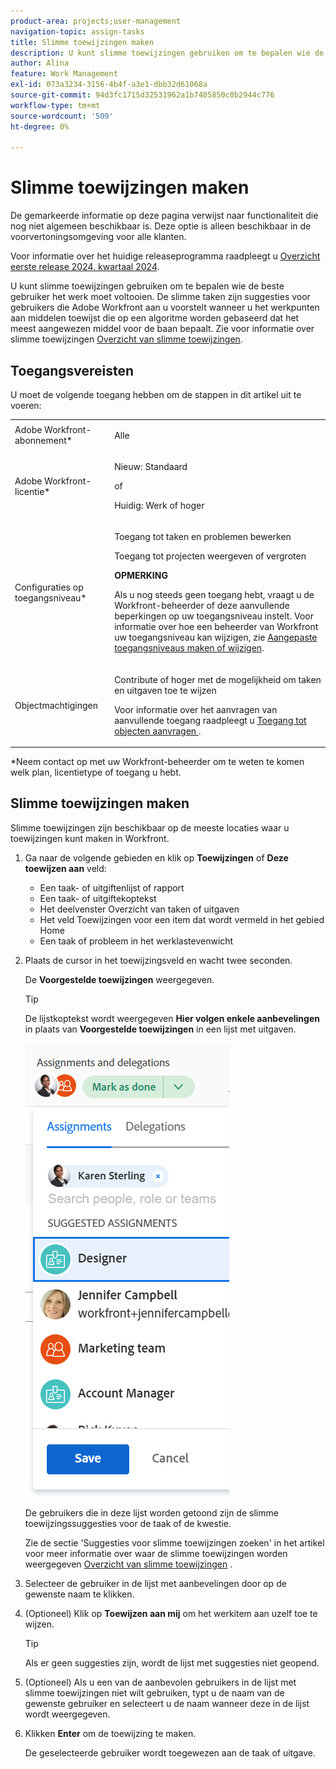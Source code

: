 ```yaml
---
product-area: projects;user-management
navigation-topic: assign-tasks
title: Slimme toewijzingen maken
description: U kunt slimme toewijzingen gebruiken om te bepalen wie de beste gebruiker het werk moet voltooien. De slimme taken zijn suggesties voor gebruikers die Adobe Workfront aan u voorstelt wanneer u het werkpunten aan middelen toewijst die op een algoritme worden gebaseerd dat het meest aangewezen middel voor de baan bepaalt. Zie Overzicht slimme toewijzingen voor informatie over slimme toewijzingen.
author: Alina
feature: Work Management
exl-id: 073a3234-3156-4b4f-a3e1-dbb32d61068a
source-git-commit: 94d3fc1715d32531962a1b7405850c0b2944c776
workflow-type: tm+mt
source-wordcount: '509'
ht-degree: 0%

---
```


# Slimme toewijzingen maken

<span class="preview">De gemarkeerde informatie op deze pagina verwijst naar functionaliteit die nog niet algemeen beschikbaar is. Deze optie is alleen beschikbaar in de voorvertoningsomgeving voor alle klanten.</span>

<span class="preview">Voor informatie over het huidige releaseprogramma raadpleegt u [Overzicht eerste release 2024, kwartaal 2024](/help/quicksilver/product-announcements/product-releases/24-q1-release-activity/24-q1-release-overview.md).</span>

U kunt slimme toewijzingen gebruiken om te bepalen wie de beste gebruiker het werk moet voltooien. De slimme taken zijn suggesties voor gebruikers die Adobe Workfront aan u voorstelt wanneer u het werkpunten aan middelen toewijst die op een algoritme worden gebaseerd dat het meest aangewezen middel voor de baan bepaalt. Zie voor informatie over slimme toewijzingen [Overzicht van slimme toewijzingen](../../../manage-work/tasks/assign-tasks/smart-assignments.md).

## Toegangsvereisten

U moet de volgende toegang hebben om de stappen in dit artikel uit te voeren:

<table style="table-layout:auto"> 
 <col> 
 <col> 
 <tbody> 
  <tr> 
   <td role="rowheader">Adobe Workfront-abonnement*</td> 
   <td> <p>Alle</p> </td> 
  </tr> 
  <tr> 
   <td role="rowheader">Adobe Workfront-licentie*</td> 
   <td> <p>Nieuw: Standaard</p>
      of
      <p>Huidig: Werk of hoger</p> </td> 
  </tr> 
  <tr> 
   <td role="rowheader">Configuraties op toegangsniveau*</td> 
   <td> <p>Toegang tot taken en problemen bewerken</p> <p>Toegang tot projecten weergeven of vergroten</p> <p><b>OPMERKING</b>

Als u nog steeds geen toegang hebt, vraagt u de Workfront-beheerder of deze aanvullende beperkingen op uw toegangsniveau instelt. Voor informatie over hoe een beheerder van Workfront uw toegangsniveau kan wijzigen, zie <a href="../../../administration-and-setup/add-users/configure-and-grant-access/create-modify-access-levels.md" class="MCXref xref">Aangepaste toegangsniveaus maken of wijzigen</a>.</p> </td>
</tr> 
  <tr> 
   <td role="rowheader">Objectmachtigingen</td> 
   <td> <p>Contribute of hoger met de mogelijkheid om taken en uitgaven toe te wijzen</p> <p>Voor informatie over het aanvragen van aanvullende toegang raadpleegt u <a href="../../../workfront-basics/grant-and-request-access-to-objects/request-access.md" class="MCXref xref">Toegang tot objecten aanvragen </a>.</p> </td> 
  </tr> 
 </tbody> 
</table>

&#42;Neem contact op met uw Workfront-beheerder om te weten te komen welk plan, licentietype of toegang u hebt.

## Slimme toewijzingen maken

Slimme toewijzingen zijn beschikbaar op de meeste locaties waar u toewijzingen kunt maken in Workfront.

1. Ga naar de volgende gebieden en klik op **Toewijzingen** of **Deze toewijzen aan** veld:

   * Een taak- of uitgiftenlijst of rapport
   * Een taak- of uitgiftekoptekst
   * Het deelvenster Overzicht van taken of uitgaven
   * Het veld Toewijzingen voor een item dat wordt vermeld in het gebied Home
   * Een taak of probleem in het werklastevenwicht

1. Plaats de cursor in het toewijzingsveld en wacht twee seconden.

   <span class="preview">De **Voorgestelde toewijzingen** weergegeven.</span> <!--check the casing for "assignments" should be lower case in task lists??-->

   >[!TIP]
   >
   >   De lijstkoptekst wordt weergegeven **Hier volgen enkele aanbevelingen** in plaats van **Voorgestelde toewijzingen** in een lijst met uitgaven.

   ![](assets/smart-assignments-task-header-nwe-350x302.png)

   De gebruikers die in deze lijst worden getoond zijn de slimme toewijzingssuggesties voor de taak of de kwestie.

   Zie de sectie &#39;Suggesties voor slimme toewijzingen zoeken&#39; in het artikel voor meer informatie over waar de slimme toewijzingen worden weergegeven [Overzicht van slimme toewijzingen](../../../manage-work/tasks/assign-tasks/smart-assignments.md) .

1. Selecteer de gebruiker in de lijst met aanbevelingen door op de gewenste naam te klikken.

1. (Optioneel) Klik op **Toewijzen aan mij** om het werkitem aan uzelf toe te wijzen.

   >[!TIP]
   >
   >Als er geen suggesties zijn, wordt de lijst met suggesties niet geopend.

1. (Optioneel) Als u een van de aanbevolen gebruikers in de lijst met slimme toewijzingen niet wilt gebruiken, typt u de naam van de gewenste gebruiker en selecteert u de naam wanneer deze in de lijst wordt weergegeven.
1. Klikken **Enter** om de toewijzing te maken.

   De geselecteerde gebruiker wordt toegewezen aan de taak of uitgave.
